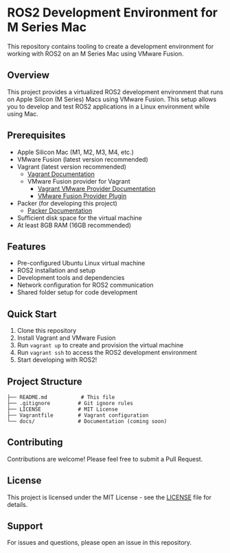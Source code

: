 # ROS2 Development Environment for M Series Mac

This repository contains tooling to create a development environment for working with ROS2 on an M Series Mac using VMware Fusion.

## Overview

This project provides a virtualized ROS2 development environment that runs on Apple Silicon (M Series) Macs using VMware Fusion. This setup allows you to develop and test ROS2 applications in a Linux environment while using Mac.

## Prerequisites

- Apple Silicon Mac (M1, M2, M3, M4, etc.)
- VMware Fusion (latest version recommended)
- Vagrant (latest version recommended)
  - [Vagrant Documentation](https://www.vagrantup.com/docs)
  - VMware Fusion provider for Vagrant
    - [Vagrant VMware Provider Documentation](https://www.vagrantup.com/docs/providers/vmware)
    - [VMware Fusion Provider Plugin](https://github.com/hashicorp/vagrant-vmware-desktop)
- Packer (for developing this project)
  - [Packer Documentation](https://developer.hashicorp.com/packer/docs)
- Sufficient disk space for the virtual machine
- At least 8GB RAM (16GB recommended)

## Features

- Pre-configured Ubuntu Linux virtual machine
- ROS2 installation and setup
- Development tools and dependencies
- Network configuration for ROS2 communication
- Shared folder setup for code development

## Quick Start

1. Clone this repository
2. Install Vagrant and VMware Fusion
3. Run `vagrant up` to create and provision the virtual machine
4. Run `vagrant ssh` to access the ROS2 development environment
5. Start developing with ROS2!

## Project Structure

```
├── README.md           # This file
├── .gitignore         # Git ignore rules
├── LICENSE            # MIT License
├── Vagrantfile        # Vagrant configuration
└── docs/              # Documentation (coming soon)
```

## Contributing

Contributions are welcome! Please feel free to submit a Pull Request.

## License

This project is licensed under the MIT License - see the [LICENSE](LICENSE) file for details.

## Support

For issues and questions, please open an issue in this repository.
